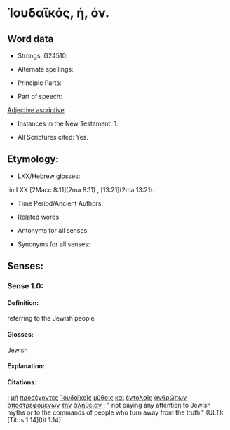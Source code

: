 # Ἰουδαϊκός, ή, όν.

<!-- Status: S3=Needs2ndReview -->
<!-- Lexica used for edits: BDAG, LN, FFM, A-S  -->

## Word data

* Strongs: G24510.

* Alternate spellings:

* Principle Parts: 

* Part of speech: 

[Adjective ascriptive](http://ugg.readthedocs.io/en/latest/adjective_ascriptive.html).

* Instances in the New Testament: 1.

* All Scriptures cited: Yes.

## Etymology: 


* LXX/Hebrew glosses: 

;in LXX  [2Macc 8:11](2ma 8:11) , [13:21](2ma 13:21).

* Time Period/Ancient Authors: 

* Related words: 

* Antonyms for all senses:

* Synonyms for all senses: 

## Senses:

### Sense  1.0: 

#### Definition: 

referring to the Jewish people

#### Glosses: 

Jewish

#### Explanation: 

#### Citations: 

; [μὴ](../G33610/01.md) [προσέχοντες](../G43370/01.md) [Ἰουδαϊκοῖς](../G24510/01.md) [μύθοις](../G34540/01.md) [καὶ](../G25320/01.md) [ἐντολαῖς](../G17850/01.md) [ἀνθρώπων](../G04440/01.md) [ἀποστρεφομένων](../G06540/01.md) [τὴν](../G35880/01.md) [ἀλήθειαν](../G02250/01.md)
; " not paying any attention to Jewish myths or to the commands of people who turn away from the truth." (ULT): 
[Titus 1:14](tit 1:14).
